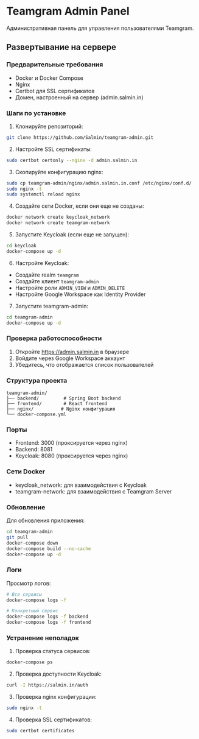# Teamgram Admin Panel

Административная панель для управления пользователями Teamgram.

## Развертывание на сервере

### Предварительные требования

- Docker и Docker Compose
- Nginx
- Certbot для SSL сертификатов
- Домен, настроенный на сервер (admin.salmin.in)

### Шаги по установке

1. Клонируйте репозиторий:
```bash
git clone https://github.com/Salmin/teamgram-admin.git
```

2. Настройте SSL сертификаты:
```bash
sudo certbot certonly --nginx -d admin.salmin.in
```

3. Скопируйте конфигурацию nginx:
```bash
sudo cp teamgram-admin/nginx/admin.salmin.in.conf /etc/nginx/conf.d/
sudo nginx -t
sudo systemctl reload nginx
```

4. Создайте сети Docker, если они еще не созданы:
```bash
docker network create keycloak_network
docker network create teamgram-network
```

5. Запустите Keycloak (если еще не запущен):
```bash
cd keycloak
docker-compose up -d
```

6. Настройте Keycloak:
- Создайте realm `teamgram`
- Создайте клиент `teamgram-admin`
- Настройте роли `ADMIN_VIEW` и `ADMIN_DELETE`
- Настройте Google Workspace как Identity Provider

7. Запустите teamgram-admin:
```bash
cd teamgram-admin
docker-compose up -d
```

### Проверка работоспособности

1. Откройте https://admin.salmin.in в браузере
2. Войдите через Google Workspace аккаунт
3. Убедитесь, что отображается список пользователей

### Структура проекта

```
teamgram-admin/
├── backend/         # Spring Boot backend
├── frontend/        # React frontend
├── nginx/          # Nginx конфигурация
└── docker-compose.yml
```

### Порты

- Frontend: 3000 (проксируется через nginx)
- Backend: 8081
- Keycloak: 8080 (проксируется через nginx)

### Сети Docker

- keycloak_network: для взаимодействия с Keycloak
- teamgram-network: для взаимодействия с Teamgram Server

### Обновление

Для обновления приложения:

```bash
cd teamgram-admin
git pull
docker-compose down
docker-compose build --no-cache
docker-compose up -d
```

### Логи

Просмотр логов:

```bash
# Все сервисы
docker-compose logs -f

# Конкретный сервис
docker-compose logs -f backend
docker-compose logs -f frontend
```

### Устранение неполадок

1. Проверка статуса сервисов:
```bash
docker-compose ps
```

2. Проверка доступности Keycloak:
```bash
curl -I https://salmin.in/auth
```

3. Проверка nginx конфигурации:
```bash
sudo nginx -t
```

4. Проверка SSL сертификатов:
```bash
sudo certbot certificates
